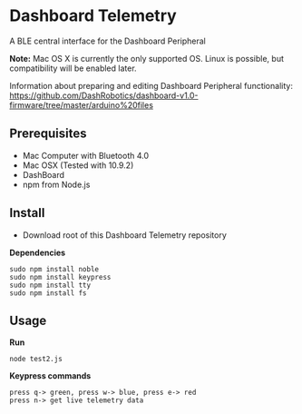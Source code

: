 Dashboard Telemetry
===================

A BLE central interface for the Dashboard Peripheral

__Note:__ Mac OS X is currently the only supported OS. Linux is possible, but compatibility will be enabled later.

Information about preparing and editing Dashboard Peripheral functionality: 
https://github.com/DashRobotics/dashboard-v1.0-firmware/tree/master/arduino%20files 

Prerequisites
-----------

* Mac Computer with Bluetooth 4.0
* Mac OSX (Tested with 10.9.2)
* DashBoard
* npm from Node.js

Install
-------
* Download root of this Dashboard Telemetry repository

__Dependencies__

    sudo npm install noble
    sudo npm install keypress
    sudo npm install tty
    sudo npm install fs

Usage
-----
__Run__
   
    node test2.js 
   
__Keypress commands__

    press q-> green, press w-> blue, press e-> red
    press n-> get live telemetry data    

